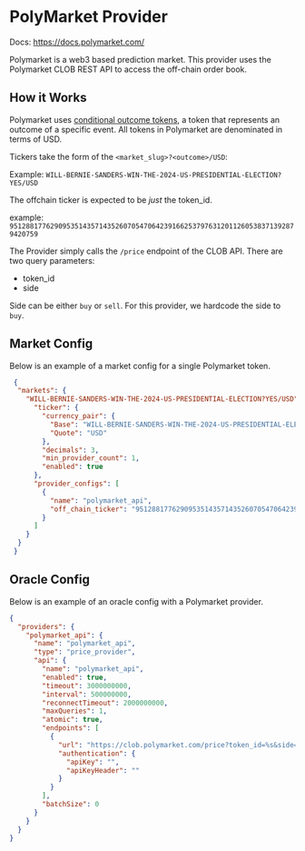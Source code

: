 # PolyMarket Provider

Docs: https://docs.polymarket.com/

Polymarket is a web3 based prediction market. This provider uses the Polymarket CLOB REST API to access the off-chain order book. 

## How it Works

Polymarket uses [conditional outcome tokens](https://docs.gnosis.io/conditionaltokens/), a token that represents an outcome of a specific event. All tokens in Polymarket are denominated in terms of USD.

Tickers take the form of the `<market_slug>?<outcome>/USD`:

Example: `WILL-BERNIE-SANDERS-WIN-THE-2024-US-PRESIDENTIAL-ELECTION?YES/USD`

The offchain ticker is expected to be _just_ the token_id.

example: `95128817762909535143571435260705470642391662537976312011260538371392879420759`

The Provider simply calls the `/price` endpoint of the CLOB API. There are two query parameters:

* token_id
* side

Side can be either `buy` or `sell`. For this provider, we hardcode the side to `buy`.

## Market Config

Below is an example of a market config for a single Polymarket token.

```json
 {
  "markets": {
    "WILL-BERNIE-SANDERS-WIN-THE-2024-US-PRESIDENTIAL-ELECTION?YES/USD": {
      "ticker": {
        "currency_pair": {
          "Base": "WILL-BERNIE-SANDERS-WIN-THE-2024-US-PRESIDENTIAL-ELECTION?YES",
          "Quote": "USD"
        },
        "decimals": 3,
        "min_provider_count": 1,
        "enabled": true
      },
      "provider_configs": [
        {
          "name": "polymarket_api",
          "off_chain_ticker": "95128817762909535143571435260705470642391662537976312011260538371392879420759"
        }
      ]
    }
  }
 }
```

## Oracle Config

Below is an example of an oracle config with a Polymarket provider.

```json
{
  "providers": {
    "polymarket_api": {
      "name": "polymarket_api",
      "type": "price_provider",
      "api": {
        "name": "polymarket_api",
        "enabled": true,
        "timeout": 3000000000,
        "interval": 500000000,
        "reconnectTimeout": 2000000000,
        "maxQueries": 1,
        "atomic": true,
        "endpoints": [
          {
            "url": "https://clob.polymarket.com/price?token_id=%s&side=BUY",
            "authentication": {
              "apiKey": "",
              "apiKeyHeader": ""
            }
          }
        ],
        "batchSize": 0
      }
    }
  }
}
```
